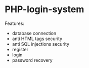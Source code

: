 # PHP-login-system

Features:
- database connection
- anti HTML tags security 
- anti SQL injections security
- register 
- login
- password recovery
